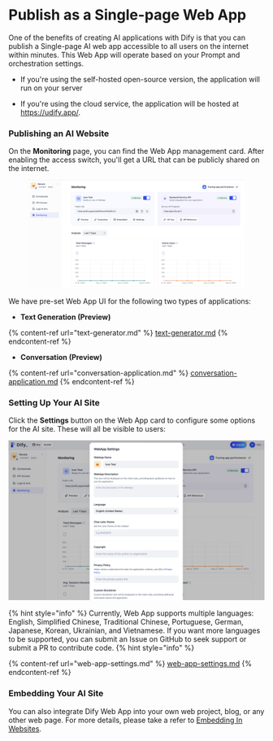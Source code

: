 # Publish as a Single-page Web App

One of the benefits of creating AI applications with Dify is that you can publish a Single-page AI web app accessible to all users on the internet within minutes. This Web App will operate based on your Prompt and orchestration settings.

- If you're using the self-hosted open-source version, the application will run on your server

- If you're using the cloud service, the application will be hosted at <https://udify.app/>.


### Publishing an AI Website

On the **Monitoring** page, you can find the Web App management card. After enabling the access switch, you'll get a URL that can be publicly shared on the internet.

<figure><img src="../../../../img/en-public-web-app.png" alt=""><figcaption></figcaption></figure>

We have pre-set Web App UI for the following two types of applications:

- **Text Generation (Preview)**

{% content-ref url="text-generator.md" %}
[text-generator.md](text-generator.md)
{% endcontent-ref %}

- **Conversation (Preview)**

{% content-ref url="conversation-application.md" %}
[conversation-application.md](conversation-application.md)
{% endcontent-ref %}

### Setting Up Your AI Site

Click the **Settings** button on the Web App card to configure some options for the AI site. These will all be visible to users:

![](../../../../img/en-web-app-settings.png)

{% hint style="info" %}
Currently, Web App supports multiple languages: English, Simplified Chinese, Traditional Chinese, Portuguese, German, Japanese, Korean, Ukrainian, and Vietnamese. If you want more languages to be supported, you can submit an Issue on GitHub to seek support or submit a PR to contribute code.
{% hint style="info" %}

{% content-ref url="web-app-settings.md" %}
[web-app-settings.md](web-app-settings.md)
{% endcontent-ref %}

### Embedding Your AI Site

You can also integrate Dify Web App into your own web project, blog, or any other web page. For more details, please take a refer to [Embedding In Websites](https://docs.dify.ai/guides/application-publishing/embedding-in-websites).
